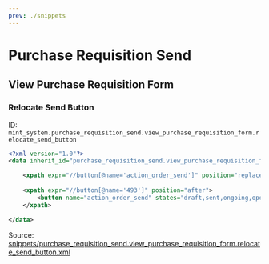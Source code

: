 ```yaml
---
prev: ./snippets
---
```

# Purchase Requisition Send
## View Purchase Requisition Form  
### Relocate Send Button  
ID: `mint_system.purchase_requisition_send.view_purchase_requisition_form.relocate_send_button`  
```xml
<?xml version="1.0"?>
<data inherit_id="purchase_requisition_send.view_purchase_requisition_form" priority="50">

    <xpath expr="//button[@name='action_order_send']" position="replace"/>
    
    <xpath expr="//button[@name='493']" position="after">
        <button name="action_order_send" states="draft,sent,ongoing,open" string="Send by Email" type="object" class="btn-primary"/>
    </xpath>

</data>
```
Source: [snippets/purchase_requisition_send.view_purchase_requisition_form.relocate_send_button.xml](https://github.com/Mint-System/Odoo-Development/tree/14.0/snippets/purchase_requisition_send.view_purchase_requisition_form.relocate_send_button.xml)


